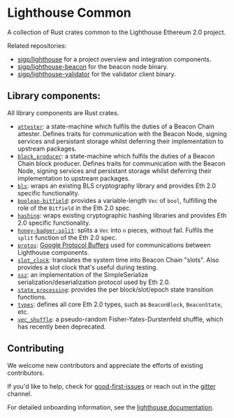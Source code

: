 # Lighthouse Common

A collection of Rust crates common to the Lighthouse Ethereum 2.0 project.

Related repositories:

- [sigp/lighthouse](https://github.com/sigp/lighthouse) for a project overview
	and integration components.
- [sigp/lighthouse-beacon](https://github.com/sigp/lighthouse-beacon) for the
	beacon node binary.
- [sigp/lighthouse-validator](https://github.com/sigp/lighthouse-validator) for
	the validator client binary.

## Library components:

All library components are Rust crates.

- [`attester`](attester/): a state-machine which fulfils the duties of a Beacon Chain
	attester. Defines traits for communication with the Beacon Node, signing
	services and persistant storage whilst deferring their implementation to
	upstream packages.
- [`block_producer`](attester/): a state-machine which fulfils the duties of a Beacon Chain
	block producer. Defines traits for communication with the Beacon Node, signing
	services and persistant storage whilst deferring their implementation to
	upstream packages.
- [`bls`](bls/): wraps an existing BLS cryptography library and provides Eth 2.0
	specific functionality.
- [`boolean-bitfield`](boolean-bitfield/): provides a variable-length `Vec` of `bool`, fulfilling
	the role of the `Bitfield` in the Eth 2.0 spec.
- [`hashing`](hashing/): wraps existing cryptographic hashing libraries and provides Eth
	2.0 specific functionality.
- [`honey-badger-split`](honey-badger-split/): splits a `Vec` into `n` pieces, without fail. Fulfils
	the `split` function of the Eth 2.0 spec.
- [`protos`](protos/): [Google Protocol Buffers](https://developers.google.com/protocol-buffers/)
    used for communications between Lighthouse components.
- [`slot_clock`](slot_clock/): translates the system time into Beacon Chain "slots". Also
	provides a slot clock that's useful during testing.
- [`ssz`](ssz/): an implementation of the SimpleSerialize serialization/deserialization
    protocol used by
	Eth 2.0.
- [`state_processing`](state_processing/): provides the per block/slot/epoch state transition
	functions.
- [`types`](types/): defines all core Eth 2.0 types, such as `BeaconBlock`,
	`BeaconState`, etc.
- [`vec_shuffle`](vec_shuffle/): a pseudo-random Fisher-Yates-Durstenfeld shuffle, which has
	recently been deprecated.

## Contributing

We welcome new contributors and appreciate the efforts of existing
contributors.

If you'd like to help, check for
[good-first-issues](https://github.com/sigp/lighthouse-libs/issues?q=is%3Aissue+is%3Aopen+label%3A%22good+first+issue%22)
or reach out in the [gitter](https://gitter.im/sigp/lighthouse) channel.


For detailed onboarding information, see the [lighthouse
documentation](https://github.com/sigp/lighthouse/tree/master/docs).
